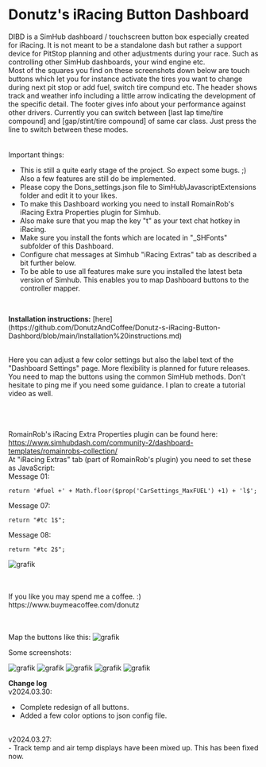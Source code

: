 # Donutz's iRacing Button Dashboard
DIBD is a SimHub dashboard / touchscreen button box especially created for iRacing. It is not meant to be a standalone dash but rather a support device for PitStop planning and other adjustments during your race. Such as controlling other SimHub dashboards, your wind engine etc.<br>
Most of the squares you find on these screenshots down below are touch buttons which let you for instance activate the tires you want to change during next pit stop or add fuel, switch tire compund etc. The header shows track and weather info including a little arrow indicating the development of the specific detail. The footer gives info about your performance against other drivers. Currently you can switch between [last lap time/tire compound] and [gap/stint/tire compound] of same car class. Just press the line to switch between these modes.<br>
<br>
<br>
Important things:
  - This is still a quite early stage of the project. So expect some bugs. ;) Also a few features are still do be implemented.
  - Please copy the Dons_settings.json file to SimHub\JavascriptExtensions folder and edit it to your likes.
  - To make this Dashboard working you need to install RomainRob's iRacing Extra Properties plugin for Simhub.
  - Also make sure that you map the key "t" as your text chat hotkey in iRacing.<br>
  - Make sure you install the fonts which are located in "_SHFonts" subfolder of this Dashboard.
  - Configure chat messages at Simhub "iRacing Extras" tab as described a bit further below.
  - To be able to use all features make sure you installed the latest beta version of Simhub. This enables you to map Dashboard buttons to the controller mapper.
<br>
<p>
<b>Installation instructions:</b> [here](https://github.com/DonutzAndCoffee/Donutz-s-iRacing-Button-Dashbord/blob/main/Installation%20instructions.md)
</p>
<br>
Here you can adjust a few color settings but also the label text of the "Dashboard Settings" page. More flexibility is planned for future releases.<br>
You need to map the buttons using the common SimHub methods. Don't hesitate to ping me if you need some guidance. I plan to create a tutorial video as well.<br>

<br><br><br>
RomainRob's iRacing Extra Properties plugin can be found here:<br>
https://www.simhubdash.com/community-2/dashboard-templates/romainrobs-collection/<br>
At "iRacing Extras" tab (part of RomainRob's plugin) you need to set these as JavaScript:<br>
Message 01:<br>

``` 
return '#fuel +' + Math.floor($prop('CarSettings_MaxFUEL') +1) + 'l$';
```

Message 07:<br>

```
return "#tc 1$";
```

Message 08:<br>

```
return "#tc 2$";
```

![grafik](https://github.com/DonutzAndCoffee/Donutz-s-iRacing-Button-Dashboard/assets/62204936/d60cb5cf-5f0d-4647-93eb-bcc49e67a5e2)

<br>

<br>
If you like you may spend me a coffee. :) https://www.buymeacoffee.com/donutz
<br><br><br>


Map the buttons like this:
![grafik](https://github.com/DonutzAndCoffee/Donutz-s-iRacing-Button-Dashboard/assets/62204936/77242bdb-2316-43e3-bd13-8a4251531908)

Some screenshots:<br>

![grafik](https://github.com/DonutzAndCoffee/Donutz-s-iRacing-Button-Dashboard/assets/62204936/d8ae6543-8baf-4c85-bd1e-c6526be9b2d9)
![grafik](https://github.com/DonutzAndCoffee/Donutz-s-iRacing-Button-Dashboard/assets/62204936/9e5bff85-98a0-4b1b-b4ab-df0da660ef1f)
![grafik](https://github.com/DonutzAndCoffee/Donutz-s-iRacing-Button-Dashboard/assets/62204936/935b6dc4-f940-4165-aaf9-b5a925c23809)
![grafik](https://github.com/DonutzAndCoffee/Donutz-s-iRacing-Button-Dashboard/assets/62204936/23b52a34-e3ab-43e6-9787-4363f3f6a009)
![grafik](https://github.com/DonutzAndCoffee/Donutz-s-iRacing-Button-Dashboard/assets/62204936/519516dd-bcfa-429d-b43f-f4db82f88867)



<b>Change log</b><br>
v2024.03.30:
- Complete redesign of all buttons.
- Added a few color options to json config file.<br>
<br>
v2024.03.27:<br>
- Track temp and air temp displays have been mixed up. This has been fixed now.<br>

<br>







